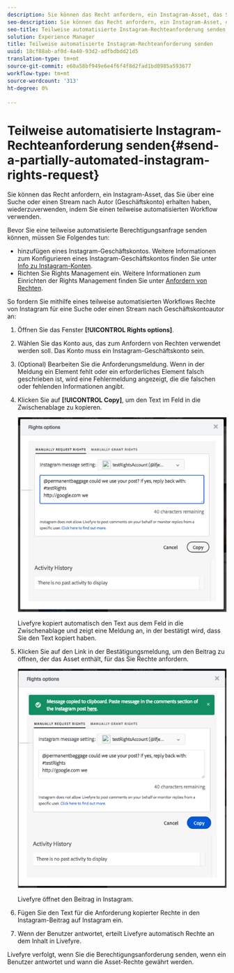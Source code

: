 ```yaml
---
description: Sie können das Recht anfordern, ein Instagram-Asset, das Sie über eine Suche oder einen Stream nach Autor (Geschäftskonto) erhalten haben, wiederzuverwenden, indem Sie einen teilweise automatisierten Workflow verwenden.
seo-description: Sie können das Recht anfordern, ein Instagram-Asset, das Sie über eine Suche oder einen Stream nach Autor (Geschäftskonto) erhalten haben, wiederzuverwenden, indem Sie einen teilweise automatisierten Workflow verwenden.
seo-title: Teilweise automatisierte Instagram-Rechteanforderung senden
solution: Experience Manager
title: Teilweise automatisierte Instagram-Rechteanforderung senden
uuid: 18cf88ab-af0d-4a40-93d2-adfbdbdd21d5
translation-type: tm+mt
source-git-commit: e60a58bf949e6e4f6f4f8d2fad1bd8985a593677
workflow-type: tm+mt
source-wordcount: '313'
ht-degree: 0%

---
```



# Teilweise automatisierte Instagram-Rechteanforderung senden{#send-a-partially-automated-instagram-rights-request}

Sie können das Recht anfordern, ein Instagram-Asset, das Sie über eine Suche oder einen Stream nach Autor (Geschäftskonto) erhalten haben, wiederzuverwenden, indem Sie einen teilweise automatisierten Workflow verwenden.

Bevor Sie eine teilweise automatisierte Berechtigungsanfrage senden können, müssen Sie Folgendes tun:

* hinzufügen eines Instagram-Geschäftskontos. Weitere Informationen zum Konfigurieren eines Instagram-Geschäftskontos finden Sie unter [Info zu Instagram-Konten](../c-users-creating-accounts-with-studio-access/t-configure-social-accout-instagram/c-about-instagram-accounts.md#c_about_instagram_accounts).
* Richten Sie Rights Management ein. Weitere Informationen zum Einrichten der Rights Management finden Sie unter [Anfordern von Rechten](../c-how-requesting-rights-works/c-how-requesting-rights-works.md#c_how_requesting_rights_works).

So fordern Sie mithilfe eines teilweise automatisierten Workflows Rechte von Instagram für eine Suche oder einen Stream nach Geschäftskontoautor an:

1. Öffnen Sie das Fenster **[!UICONTROL Rights options]**.
1. Wählen Sie das Konto aus, das zum Anfordern von Rechten verwendet werden soll. Das Konto muss ein Instagram-Geschäftskonto sein.
1. (Optional) Bearbeiten Sie die Anforderungsmeldung. Wenn in der Meldung ein Element fehlt oder ein erforderliches Element falsch geschrieben ist, wird eine Fehlermeldung angezeigt, die die falschen oder fehlenden Informationen angibt.
1. Klicken Sie auf **[!UICONTROL Copy]**, um den Text im Feld in die Zwischenablage zu kopieren.

   ![](assets/rr_insta_workaround1.png)

   Livefyre kopiert automatisch den Text aus dem Feld in die Zwischenablage und zeigt eine Meldung an, in der bestätigt wird, dass Sie den Text kopiert haben.

1. Klicken Sie auf den Link in der Bestätigungsmeldung, um den Beitrag zu öffnen, der das Asset enthält, für das Sie Rechte anfordern.

   ![](assets/rr_insta_workaround2.png)

   Livefyre öffnet den Beitrag in Instagram.

1. Fügen Sie den Text für die Anforderung kopierter Rechte in den Instagram-Beitrag auf Instagram ein.
1. Wenn der Benutzer antwortet, erteilt Livefyre automatisch Rechte an dem Inhalt in Livefyre.

Livefyre verfolgt, wenn Sie die Berechtigungsanforderung senden, wenn ein Benutzer antwortet und wann die Asset-Rechte gewährt werden.

